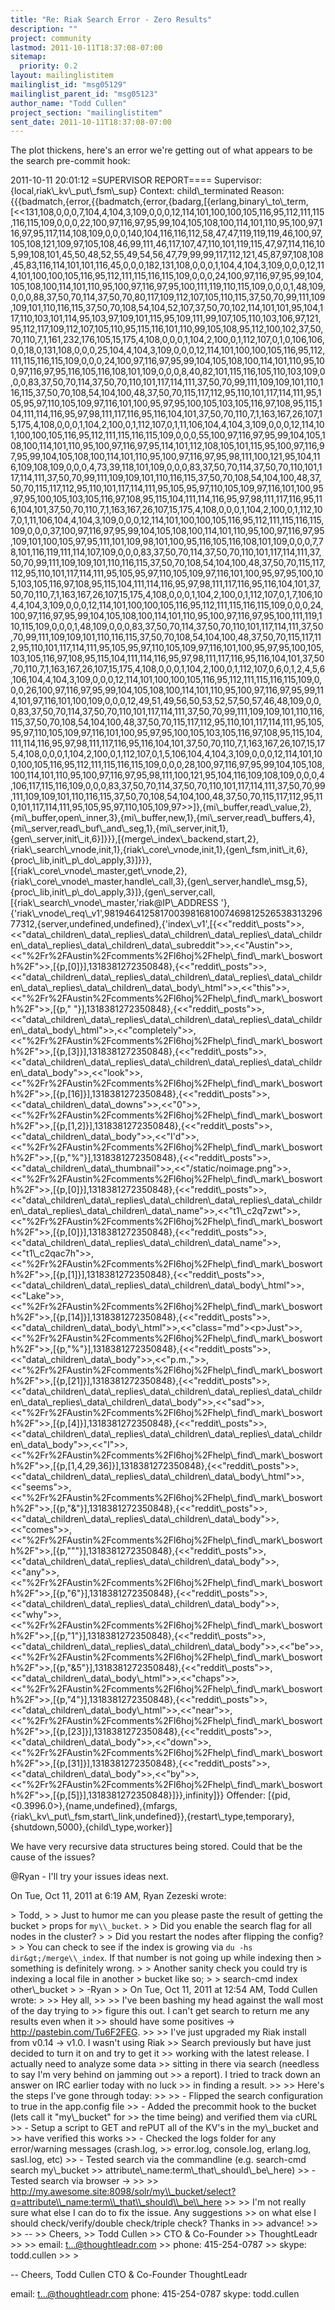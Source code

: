 ```yaml
---
title: "Re: Riak Search Error - Zero Results"
description: ""
project: community
lastmod: 2011-10-11T18:37:08-07:00
sitemap:
  priority: 0.2
layout: mailinglistitem
mailinglist_id: "msg05129"
mailinglist_parent_id: "msg05123"
author_name: "Todd Cullen"
project_section: "mailinglistitem"
sent_date: 2011-10-11T18:37:08-07:00
---
```



The plot thickens, here's an error we're getting out of what appears to be
the search pre-commit hook:

2011-10-11 20:01:12 =SUPERVISOR REPORT====
 Supervisor: {local,riak\\_kv\\_put\\_fsm\\_sup}
 Context: child\\_terminated
 Reason:
{{{badmatch,{error,{{badmatch,{error,{badarg,[{erlang,binary\\_to\\_term,[&lt;&lt;131,108,0,0,0,7,104,4,104,3,109,0,0,0,12,114,101,100,100,105,116,95,112,111,115,116,115,109,0,0,0,22,100,97,116,97,95,99,104,105,108,100,114,101,110,95,100,97,116,97,95,117,114,108,109,0,0,0,140,104,116,116,112,58,47,47,119,119,119,46,100,97,105,108,121,109,97,105,108,46,99,111,46,117,107,47,110,101,119,115,47,97,114,116,105,99,108,101,45,50,48,52,55,49,54,56,47,79,99,99,117,112,121,45,87,97,108,108,45,83,116,114,101,101,116,45,0,0,0,182,131,108,0,0,0,1,104,4,104,3,109,0,0,0,12,114,101,100,100,105,116,95,112,111,115,116,115,109,0,0,0,24,100,97,116,97,95,99,104,105,108,100,114,101,110,95,100,97,116,97,95,100,111,119,110,115,109,0,0,0,1,48,109,0,0,0,88,37,50,70,114,37,50,70,80,117,109,112,107,105,110,115,37,50,70,99,111,109,109,101,110,116,115,37,50,70,108,54,104,52,107,37,50,70,102,114,101,101,95,104,117,110,103,101,114,95,103,97,109,101,115,95,109,111,99,107,105,110,103,106,97,121,95,112,117,109,112,107,105,110,95,115,116,101,110,99,105,108,95,112,100,102,37,50,70,110,7,1,161,232,176,105,15,175,4,108,0,0,0,1,104,2,100,0,1,112,107,0,1,0,106,106,0,0,18,0,131,108,0,0,0,25,104,4,104,3,109,0,0,0,12,114,101,100,100,105,116,95,112,111,115,116,115,109,0,0,0,24,100,97,116,97,95,99,104,105,108,100,114,101,110,95,100,97,116,97,95,116,105,116,108,101,109,0,0,0,8,40,82,101,115,116,105,110,103,109,0,0,0,83,37,50,70,114,37,50,70,110,101,117,114,111,37,50,70,99,111,109,109,101,110,116,115,37,50,70,108,54,104,100,48,37,50,70,115,117,112,95,110,101,117,114,111,95,105,95,97,110,105,109,97,116,101,100,95,97,95,100,105,103,105,116,97,108,95,115,104,111,114,116,95,97,98,111,117,116,95,116,104,101,37,50,70,110,7,1,163,167,26,107,15,175,4,108,0,0,0,1,104,2,100,0,1,112,107,0,1,11,106,104,4,104,3,109,0,0,0,12,114,101,100,100,105,116,95,112,111,115,116,115,109,0,0,0,55,100,97,116,97,95,99,104,105,108,100,114,101,110,95,100,97,116,97,95,114,101,112,108,105,101,115,95,100,97,116,97,95,99,104,105,108,100,114,101,110,95,100,97,116,97,95,98,111,100,121,95,104,116,109,108,109,0,0,0,4,73,39,118,101,109,0,0,0,83,37,50,70,114,37,50,70,110,101,117,114,111,37,50,70,99,111,109,109,101,110,116,115,37,50,70,108,54,104,100,48,37,50,70,115,117,112,95,110,101,117,114,111,95,105,95,97,110,105,109,97,116,101,100,95,97,95,100,105,103,105,116,97,108,95,115,104,111,114,116,95,97,98,111,117,116,95,116,104,101,37,50,70,110,7,1,163,167,26,107,15,175,4,108,0,0,0,1,104,2,100,0,1,112,107,0,1,11,106,104,4,104,3,109,0,0,0,12,114,101,100,100,105,116,95,112,111,115,116,115,109,0,0,0,37,100,97,116,97,95,99,104,105,108,100,114,101,110,95,100,97,116,97,95,109,101,100,105,97,95,111,101,109,98,101,100,95,116,105,116,108,101,109,0,0,0,7,78,101,116,119,111,114,107,109,0,0,0,83,37,50,70,114,37,50,70,110,101,117,114,111,37,50,70,99,111,109,109,101,110,116,115,37,50,70,108,54,104,100,48,37,50,70,115,117,112,95,110,101,117,114,111,95,105,95,97,110,105,109,97,116,101,100,95,97,95,100,105,103,105,116,97,108,95,115,104,111,114,116,95,97,98,111,117,116,95,116,104,101,37,50,70,110,7,1,163,167,26,107,15,175,4,108,0,0,0,1,104,2,100,0,1,112,107,0,1,7,106,104,4,104,3,109,0,0,0,12,114,101,100,100,105,116,95,112,111,115,116,115,109,0,0,0,24,100,97,116,97,95,99,104,105,108,100,114,101,110,95,100,97,116,97,95,100,111,119,110,115,109,0,0,0,1,48,109,0,0,0,83,37,50,70,114,37,50,70,110,101,117,114,111,37,50,70,99,111,109,109,101,110,116,115,37,50,70,108,54,104,100,48,37,50,70,115,117,112,95,110,101,117,114,111,95,105,95,97,110,105,109,97,116,101,100,95,97,95,100,105,103,105,116,97,108,95,115,104,111,114,116,95,97,98,111,117,116,95,116,104,101,37,50,70,110,7,1,163,167,26,107,15,175,4,108,0,0,0,1,104,2,100,0,1,112,107,0,6,0,1,2,4,5,6,106,104,4,104,3,109,0,0,0,12,114,101,100,100,105,116,95,112,111,115,116,115,109,0,0,0,26,100,97,116,97,95,99,104,105,108,100,114,101,110,95,100,97,116,97,95,99,114,101,97,116,101,100,109,0,0,0,12,49,51,49,56,50,53,52,57,50,57,46,48,109,0,0,0,83,37,50,70,114,37,50,70,110,101,117,114,111,37,50,70,99,111,109,109,101,110,116,115,37,50,70,108,54,104,100,48,37,50,70,115,117,112,95,110,101,117,114,111,95,105,95,97,110,105,109,97,116,101,100,95,97,95,100,105,103,105,116,97,108,95,115,104,111,114,116,95,97,98,111,117,116,95,116,104,101,37,50,70,110,7,1,163,167,26,107,15,175,4,108,0,0,0,1,104,2,100,0,1,112,107,0,1,5,106,104,4,104,3,109,0,0,0,12,114,101,100,100,105,116,95,112,111,115,116,115,109,0,0,0,28,100,97,116,97,95,99,104,105,108,100,114,101,110,95,100,97,116,97,95,98,111,100,121,95,104,116,109,108,109,0,0,0,4,106,117,115,116,109,0,0,0,83,37,50,70,114,37,50,70,110,101,117,114,111,37,50,70,99,111,109,109,101,110,116,115,37,50,70,108,54,104,100,48,37,50,70,115,117,112,95,110,101,117,114,111,95,105,95,97,110,105,109,97&gt;&gt;]},{mi\\_buffer,read\\_value,2},{mi\\_buffer,open\\_inner,3},{mi\\_buffer,new,1},{mi\\_server,read\\_buffers,4},{mi\\_server,read\\_buf\\_and\\_seg,1},{mi\\_server,init,1},{gen\\_server,init\\_it,6}]}}},[{merge\\_index\\_backend,start,2},{riak\\_search\\_vnode,init,1},{riak\\_core\\_vnode,init,1},{gen\\_fsm,init\\_it,6},{proc\\_lib,init\\_p\\_do\\_apply,3}]}}},[{riak\\_core\\_vnode\\_master,get\\_vnode,2},{riak\\_core\\_vnode\\_master,handle\\_call,3},{gen\\_server,handle\\_msg,5},{proc\\_lib,init\\_p\\_do\\_apply,3}]},{gen\\_server,call,[{riak\\_search\\_vnode\\_master,'riak@IP\\_ADDRESS
'},{'riak\\_vnode\\_req\\_v1',981946412581700398168100746981252653831329677312,{server,undefined,undefined},{'index\\_v1',[{&lt;&lt;"reddit\\_posts"&gt;&gt;,&lt;&lt;"data\\_children\\_data\\_replies\\_data\\_children\\_data\\_replies\\_data\\_children\\_data\\_replies\\_data\\_children\\_data\\_subreddit"&gt;&gt;,&lt;&lt;"Austin"&gt;&gt;,&lt;&lt;"%2Fr%2FAustin%2Fcomments%2Fl6hoj%2Fhelp\\_find\\_mark\\_bosworth%2F"&gt;&gt;,[{p,[0]}],1318381272350848},{&lt;&lt;"reddit\\_posts"&gt;&gt;,&lt;&lt;"data\\_children\\_data\\_replies\\_data\\_children\\_data\\_replies\\_data\\_children\\_data\\_replies\\_data\\_children\\_data\\_body\\_html"&gt;&gt;,&lt;&lt;"this"&gt;&gt;,&lt;&lt;"%2Fr%2FAustin%2Fcomments%2Fl6hoj%2Fhelp\\_find\\_mark\\_bosworth%2F"&gt;&gt;,[{p,"
"}],1318381272350848},{&lt;&lt;"reddit\\_posts"&gt;&gt;,&lt;&lt;"data\\_children\\_data\\_replies\\_data\\_children\\_data\\_replies\\_data\\_children\\_data\\_body\\_html"&gt;&gt;,&lt;&lt;"completely"&gt;&gt;,&lt;&lt;"%2Fr%2FAustin%2Fcomments%2Fl6hoj%2Fhelp\\_find\\_mark\\_bosworth%2F"&gt;&gt;,[{p,[3]}],1318381272350848},{&lt;&lt;"reddit\\_posts"&gt;&gt;,&lt;&lt;"data\\_children\\_data\\_replies\\_data\\_children\\_data\\_replies\\_data\\_children\\_data\\_body"&gt;&gt;,&lt;&lt;"look"&gt;&gt;,&lt;&lt;"%2Fr%2FAustin%2Fcomments%2Fl6hoj%2Fhelp\\_find\\_mark\\_bosworth%2F"&gt;&gt;,[{p,[16]}],1318381272350848},{&lt;&lt;"reddit\\_posts"&gt;&gt;,&lt;&lt;"data\\_children\\_data\\_downs"&gt;&gt;,&lt;&lt;"0"&gt;&gt;,&lt;&lt;"%2Fr%2FAustin%2Fcomments%2Fl6hoj%2Fhelp\\_find\\_mark\\_bosworth%2F"&gt;&gt;,[{p,[1,2]}],1318381272350848},{&lt;&lt;"reddit\\_posts"&gt;&gt;,&lt;&lt;"data\\_children\\_data\\_body"&gt;&gt;,&lt;&lt;"I'd"&gt;&gt;,&lt;&lt;"%2Fr%2FAustin%2Fcomments%2Fl6hoj%2Fhelp\\_find\\_mark\\_bosworth%2F"&gt;&gt;,[{p,"%"}],1318381272350848},{&lt;&lt;"reddit\\_posts"&gt;&gt;,&lt;&lt;"data\\_children\\_data\\_thumbnail"&gt;&gt;,&lt;&lt;"/static/noimage.png"&gt;&gt;,&lt;&lt;"%2Fr%2FAustin%2Fcomments%2Fl6hoj%2Fhelp\\_find\\_mark\\_bosworth%2F"&gt;&gt;,[{p,[0]}],1318381272350848},{&lt;&lt;"reddit\\_posts"&gt;&gt;,&lt;&lt;"data\\_children\\_data\\_replies\\_data\\_children\\_data\\_replies\\_data\\_children\\_data\\_replies\\_data\\_children\\_data\\_name"&gt;&gt;,&lt;&lt;"t1\\_c2q7zwt"&gt;&gt;,&lt;&lt;"%2Fr%2FAustin%2Fcomments%2Fl6hoj%2Fhelp\\_find\\_mark\\_bosworth%2F"&gt;&gt;,[{p,[0]}],1318381272350848},{&lt;&lt;"reddit\\_posts"&gt;&gt;,&lt;&lt;"data\\_children\\_data\\_replies\\_data\\_children\\_data\\_name"&gt;&gt;,&lt;&lt;"t1\\_c2qac7h"&gt;&gt;,&lt;&lt;"%2Fr%2FAustin%2Fcomments%2Fl6hoj%2Fhelp\\_find\\_mark\\_bosworth%2F"&gt;&gt;,[{p,[1]}],1318381272350848},{&lt;&lt;"reddit\\_posts"&gt;&gt;,&lt;&lt;"data\\_children\\_data\\_replies\\_data\\_children\\_data\\_body\\_html"&gt;&gt;,&lt;&lt;"Lake"&gt;&gt;,&lt;&lt;"%2Fr%2FAustin%2Fcomments%2Fl6hoj%2Fhelp\\_find\\_mark\\_bosworth%2F"&gt;&gt;,[{p,[14]}],1318381272350848},{&lt;&lt;"reddit\\_posts"&gt;&gt;,&lt;&lt;"data\\_children\\_data\\_body\\_html"&gt;&gt;,&lt;&lt;"class="md"&gt;&lt;p&gt;Just"&gt;&gt;,&lt;&lt;"%2Fr%2FAustin%2Fcomments%2Fl6hoj%2Fhelp\\_find\\_mark\\_bosworth%2F"&gt;&gt;,[{p,"%"}],1318381272350848},{&lt;&lt;"reddit\\_posts"&gt;&gt;,&lt;&lt;"data\\_children\\_data\\_body"&gt;&gt;,&lt;&lt;"p.m.,"&gt;&gt;,&lt;&lt;"%2Fr%2FAustin%2Fcomments%2Fl6hoj%2Fhelp\\_find\\_mark\\_bosworth%2F"&gt;&gt;,[{p,[21]}],1318381272350848},{&lt;&lt;"reddit\\_posts"&gt;&gt;,&lt;&lt;"data\\_children\\_data\\_replies\\_data\\_children\\_data\\_replies\\_data\\_children\\_data\\_replies\\_data\\_children\\_data\\_body"&gt;&gt;,&lt;&lt;"sad"&gt;&gt;,&lt;&lt;"%2Fr%2FAustin%2Fcomments%2Fl6hoj%2Fhelp\\_find\\_mark\\_bosworth%2F"&gt;&gt;,[{p,[4]}],1318381272350848},{&lt;&lt;"reddit\\_posts"&gt;&gt;,&lt;&lt;"data\\_children\\_data\\_replies\\_data\\_children\\_data\\_replies\\_data\\_children\\_data\\_body"&gt;&gt;,&lt;&lt;"I"&gt;&gt;,&lt;&lt;"%2Fr%2FAustin%2Fcomments%2Fl6hoj%2Fhelp\\_find\\_mark\\_bosworth%2F"&gt;&gt;,[{p,[1,4,29,36]}],1318381272350848},{&lt;&lt;"reddit\\_posts"&gt;&gt;,&lt;&lt;"data\\_children\\_data\\_replies\\_data\\_children\\_data\\_body\\_html"&gt;&gt;,&lt;&lt;"seems"&gt;&gt;,&lt;&lt;"%2Fr%2FAustin%2Fcomments%2Fl6hoj%2Fhelp\\_find\\_mark\\_bosworth%2F"&gt;&gt;,[{p,"&"}],1318381272350848},{&lt;&lt;"reddit\\_posts"&gt;&gt;,&lt;&lt;"data\\_children\\_data\\_replies\\_data\\_children\\_data\\_body"&gt;&gt;,&lt;&lt;"comes"&gt;&gt;,&lt;&lt;"%2Fr%2FAustin%2Fcomments%2Fl6hoj%2Fhelp\\_find\\_mark\\_bosworth%2F"&gt;&gt;,[{p,"""}],1318381272350848},{&lt;&lt;"reddit\\_posts"&gt;&gt;,&lt;&lt;"data\\_children\\_data\\_replies\\_data\\_children\\_data\\_body"&gt;&gt;,&lt;&lt;"any"&gt;&gt;,&lt;&lt;"%2Fr%2FAustin%2Fcomments%2Fl6hoj%2Fhelp\\_find\\_mark\\_bosworth%2F"&gt;&gt;,[{p,"6"}],1318381272350848},{&lt;&lt;"reddit\\_posts"&gt;&gt;,&lt;&lt;"data\\_children\\_data\\_replies\\_data\\_children\\_data\\_body"&gt;&gt;,&lt;&lt;"why"&gt;&gt;,&lt;&lt;"%2Fr%2FAustin%2Fcomments%2Fl6hoj%2Fhelp\\_find\\_mark\\_bosworth%2F"&gt;&gt;,[{p,"1"}],1318381272350848},{&lt;&lt;"reddit\\_posts"&gt;&gt;,&lt;&lt;"data\\_children\\_data\\_replies\\_data\\_children\\_data\\_body"&gt;&gt;,&lt;&lt;"be"&gt;&gt;,&lt;&lt;"%2Fr%2FAustin%2Fcomments%2Fl6hoj%2Fhelp\\_find\\_mark\\_bosworth%2F"&gt;&gt;,[{p,"&5"}],1318381272350848},{&lt;&lt;"reddit\\_posts"&gt;&gt;,&lt;&lt;"data\\_children\\_data\\_body\\_html"&gt;&gt;,&lt;&lt;"chaps"&gt;&gt;,&lt;&lt;"%2Fr%2FAustin%2Fcomments%2Fl6hoj%2Fhelp\\_find\\_mark\\_bosworth%2F"&gt;&gt;,[{p,"4"}],1318381272350848},{&lt;&lt;"reddit\\_posts"&gt;&gt;,&lt;&lt;"data\\_children\\_data\\_body\\_html"&gt;&gt;,&lt;&lt;"near"&gt;&gt;,&lt;&lt;"%2Fr%2FAustin%2Fcomments%2Fl6hoj%2Fhelp\\_find\\_mark\\_bosworth%2F"&gt;&gt;,[{p,[23]}],1318381272350848},{&lt;&lt;"reddit\\_posts"&gt;&gt;,&lt;&lt;"data\\_children\\_data\\_body"&gt;&gt;,&lt;&lt;"down"&gt;&gt;,&lt;&lt;"%2Fr%2FAustin%2Fcomments%2Fl6hoj%2Fhelp\\_find\\_mark\\_bosworth%2F"&gt;&gt;,[{p,[31]}],1318381272350848},{&lt;&lt;"reddit\\_posts"&gt;&gt;,&lt;&lt;"data\\_children\\_data\\_body"&gt;&gt;,&lt;&lt;"by"&gt;&gt;,&lt;&lt;"%2Fr%2FAustin%2Fcomments%2Fl6hoj%2Fhelp\\_find\\_mark\\_bosworth%2F"&gt;&gt;,[{p,[5]}],1318381272350848}]}},infinity]}}
 Offender:
[{pid,&lt;0.3996.0&gt;},{name,undefined},{mfargs,{riak\\_kv\\_put\\_fsm,start\\_link,undefined}},{restart\\_type,temporary},{shutdown,5000},{child\\_type,worker}]

We have very recursive data structures being stored. Could that be the cause
of the issues?

@Ryan - I'll try your issues ideas next.

On Tue, Oct 11, 2011 at 6:19 AM, Ryan Zezeski  wrote:

&gt; Todd,
&gt;
&gt; Just to humor me can you please paste the result of getting the bucket
&gt; props for `my\\_bucket`.
&gt;
&gt; Did you enable the search flag for all nodes in the cluster?
&gt;
&gt; Did you restart the nodes after flipping the config?
&gt;
&gt; You can check to see if the index is growing via `du -hs  dir&gt;/merge\\_index`. If that number is not going up while indexing then
&gt; something is definitely wrong.
&gt;
&gt; Another sanity check you could try is indexing a local file in another
&gt; bucket like so;
&gt;
&gt; search-cmd index other\\_bucket 
&gt;
&gt; -Ryan
&gt;
&gt; On Tue, Oct 11, 2011 at 12:54 AM, Todd Cullen wrote:
&gt;
&gt;&gt; Hey all,
&gt;&gt;
&gt;&gt; I've been bashing my head against the wall most of the day trying to
&gt;&gt; figure this out. I can't get search to return me any results even when it
&gt;&gt; should have some positives -&gt; http://pastebin.com/Tu6F2FEG.
&gt;&gt;
&gt;&gt; I've just upgraded my Riak install from v0.14 -&gt; v1.0. I wasn't using Riak
&gt;&gt; Search previously but have just decided to turn it on and try to get it
&gt;&gt; working with the latest release. I actually need to analyze some data
&gt;&gt; sitting in there via search (needless to say I'm very behind on jamming out
&gt;&gt; a report). I tried to track down an answer on IRC earlier today with no luck
&gt;&gt; in finding a result.
&gt;&gt;
&gt;&gt; Here's the steps I've gone through today:
&gt;&gt;
&gt;&gt; - Flipped the search configuration to true in the app.config file
&gt;&gt; - Added the precommit hook to the bucket (lets call it "my\\_bucket" for
&gt;&gt; the time being) and verified them via cURL
&gt;&gt; - Setup a script to GET and rePUT all of the KV's in the my\\_bucket and
&gt;&gt; have verified this works
&gt;&gt; - Checked the logs folder for any error/warning messages (crash.log,
&gt;&gt; error.log, console.log, erlang.log, sasl.log, etc)
&gt;&gt; - Tested search via the commandline (e.g. search-cmd search my\\_bucket
&gt;&gt; attribute\\_name:term\\_that\\_should\\_be\\_here)
&gt;&gt; - Tested search via browser -&gt;
&gt;&gt; 
&gt;&gt; http://my.awesome.site:8098/solr/my\\_bucket/select?q=attribute\\_name:term\\_that\\_should\\_be\\_here
&gt;&gt;
&gt;&gt; I'm not really sure what else I can do to fix the issue. Any suggestions
&gt;&gt; on what else I should check/verify/double check/triple check? Thanks in
&gt;&gt; advance!
&gt;&gt;
&gt;&gt; --
&gt;&gt; Cheers,
&gt;&gt; Todd Cullen
&gt;&gt; CTO & Co-Founder
&gt;&gt; ThoughtLeadr
&gt;&gt;
&gt;&gt; email: t...@thoughtleadr.com
&gt;&gt; phone: 415-254-0787
&gt;&gt; skype: todd.cullen
&gt;&gt;
&gt;


-- 
Cheers,
Todd Cullen
CTO & Co-Founder
ThoughtLeadr

email: t...@thoughtleadr.com
phone: 415-254-0787
skype: todd.cullen
